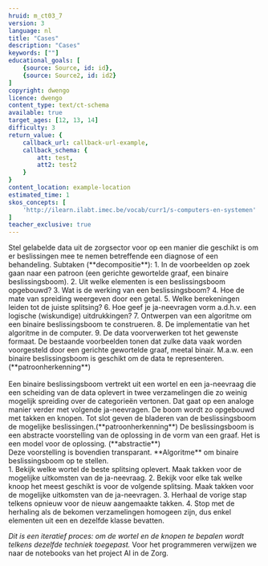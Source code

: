 ```yaml
---
hruid: m_ct03_7
version: 3
language: nl
title: "Cases"
description: "Cases"
keywords: [""]
educational_goals: [
    {source: Source, id: id}, 
    {source: Source2, id: id2}
]
copyright: dwengo
licence: dwengo
content_type: text/ct-schema
available: true
target_ages: [12, 13, 14]
difficulty: 3
return_value: {
    callback_url: callback-url-example,
    callback_schema: {
        att: test,
        att2: test2
    }
}
content_location: example-location
estimated_time: 1
skos_concepts: [
    'http://ilearn.ilabt.imec.be/vocab/curr1/s-computers-en-systemen'
]
teacher_exclusive: true
---
```


<context>
Stel gelabelde data uit de zorgsector voor op een manier die geschikt is om er beslissingen mee te nemen betreffende een diagnose of een behandeling.
</context>
<decomposition>
Subtaken (**decompositie**):
1. In de voorbeelden op zoek gaan naar een patroon (een gerichte gewortelde graaf, een binaire beslissingsboom).
2. Uit welke elementen is een beslissingsboom opgebouwd?
3. Wat is de werking van een beslissingsboom?
4. Hoe de mate van spreiding weergeven door een getal.
5. Welke berekeningen leiden tot de juiste splitsing?
6. Hoe geef je ja-neevragen vorm a.d.h.v. een logische (wiskundige) uitdrukkingen? 
7. Ontwerpen van een algoritme om een binaire beslissingsboom te construeren.
8. De implementatie van het algoritme in de computer.
9. De data voorverwerken tot het gewenste formaat.
</decomposition>
<patternRecognition>
De bestaande voorbeelden tonen dat zulke data vaak worden voorgesteld door een gerichte gewortelde graaf, meetal binair. M.a.w. een binaire beslissingsboom is geschikt om de data te representeren. (**patroonherkenning**)<br><br>
Een binaire beslissingsboom vertrekt uit een wortel en een ja-neevraag die een scheiding van de data oplevert in twee verzamelingen die zo weinig mogelijk spreiding over de categorieën vertonen. Dat gaat op een analoge manier verder met volgende ja-neevragen. De boom wordt zo opgebouwd met takken en knopen. Tot slot geven de bladeren van de beslissingsboom de mogelijke beslissingen.(**patroonherkenning**)
</patternRecognition>
<abstraction>
De beslissingsboom is een abstracte voorstelling van de oplossing in de vorm van een graaf. Het is een model voor de oplossing. (**abstractie**)<br>
Deze voorstelling is bovendien transparant.
</abstraction>
<algorithms>
**Algoritme** om binaire beslissingsboom op te stellen.<br>
1. Bekijk welke wortel de beste splitsing oplevert. Maak takken voor de mogelijke uitkomsten van de ja-neevraag.
2. Bekijk voor elke tak welke knoop het meest geschikt is voor de volgende splitsing. Maak takken voor de mogelijke uitkomsten van de ja-neevragen.  
3. Herhaal de vorige stap telkens opnieuw voor de nieuw aangemaakte takken.
4. Stop met de herhaling als de bekomen verzamelingen homogeen zijn, dus enkel elementen uit een en dezelfde klasse bevatten.
    
*Dit is een iteratief proces: om de wortel en de knopen te bepalen wordt telkens dezelfde techniek toegepast.*
</algorithms>
<implementation>
Voor het programmeren verwijzen we naar de notebooks van het project AI in de Zorg.
</implementation>

